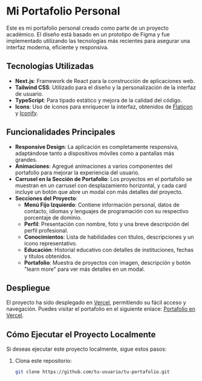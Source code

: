 # Mi Portafolio Personal

Este es mi portafolio personal creado como parte de un proyecto académico. El diseño está basado en un prototipo de Figma y fue implementado utilizando las tecnologías más recientes para asegurar una interfaz moderna, eficiente y responsiva.

## Tecnologías Utilizadas
- **Next.js**: Framework de React para la construcción de aplicaciones web.
- **Tailwind CSS**: Utilizado para el diseño y la personalización de la interfaz de usuario.
- **TypeScript**: Para tipado estático y mejora de la calidad del código.
- **Icons**: Uso de íconos para enriquecer la interfaz, obtenidos de [Flaticon](https://www.flaticon.com/) y [Iconify](https://iconify.design/).

## Funcionalidades Principales
- **Responsive Design**: La aplicación es completamente responsiva, adaptándose tanto a dispositivos móviles como a pantallas más grandes.
- **Animaciones**: Agregué animaciones a varios componentes del portafolio para mejorar la experiencia del usuario.
- **Carrusel en la Sección de Portafolio**: Los proyectos en el portafolio se muestran en un carrusel con desplazamiento horizontal, y cada card incluye un botón que abre un modal con más detalles del proyecto.
- **Secciones del Proyecto**:
  - **Menú Fijo Izquierdo**: Contiene información personal, datos de contacto, idiomas y lenguajes de programación con su respectivo porcentaje de dominio.
  - **Perfil**: Presentación con nombre, foto y una breve descripción del perfil profesional.
  - **Conocimientos**: Lista de habilidades con títulos, descripciones y un ícono representativo.
  - **Educación**: Historial educativo con detalles de instituciones, fechas y títulos obtenidos.
  - **Portafolio**: Muestra de proyectos con imagen, descripción y botón "learn more" para ver más detalles en un modal.

## Despliegue
El proyecto ha sido desplegado en [Vercel](https://vercel.com), permitiendo su fácil acceso y navegación. Puedes visitar el portafolio en el siguiente enlace: [Portafolio en Vercel](https://ferney-montoya-portafolio-next-js.vercel.app).

## Cómo Ejecutar el Proyecto Localmente
Si deseas ejecutar este proyecto localmente, sigue estos pasos:

1. Clona este repositorio:
   ```bash
   git clone https://github.com/tu-usuario/tu-portafolio.git
